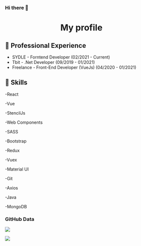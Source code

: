### Hi there 👋 

<h1 align="center">My profile</h1>

## 🔭 Professional Experience
- SYDLE - Forntend Developer (02/2021 - Current)
- Tbit - .Net Developer (09/2019 - 01/2021)
- Freelance - Front-End Developer (VueJs) (04/2020 - 01/2021)


## 🤹 Skills

-React

-Vue

-StencilJs

-Web Components

-SASS

-Bootstrap

-Redux

-Vuex

-Material UI

-Git

-Axios

-Java

-MongoDB


### GitHub Data

![](https://github-readme-stats.vercel.app/api?username=MatheusOliveira2&show_icons=true&theme=blueberry)

![](https://github-readme-stats.vercel.app/api/top-langs/?username=MatheusOliveira2&layout=compact&theme=blueberry&exclude_repo=CG&hide=CSS&&PureBasic)
